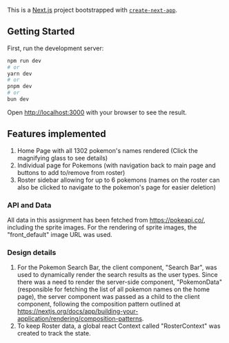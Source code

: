 This is a [Next.js](https://nextjs.org/) project bootstrapped with [`create-next-app`](https://github.com/vercel/next.js/tree/canary/packages/create-next-app).

## Getting Started

First, run the development server:

```bash
npm run dev
# or
yarn dev
# or
pnpm dev
# or
bun dev
```

Open [http://localhost:3000](http://localhost:3000) with your browser to see the result.

## Features implemented

1. Home Page with all 1302 pokemon's names rendered (Click the magnifying glass to see details)
2. Individual page for Pokemons (with navigation back to main page and buttons to add to/remove from roster)
3. Roster sidebar allowing for up to 6 pokemons (names on the roster can also be clicked to navigate to the pokemon's page for easier deletion)

### API and Data

All data in this assignment has been fetched from https://pokeapi.co/, including the sprite images. For the rendering of sprite images, the "front_default" image URL was used.

### Design details

1. For the Pokemon Search Bar, the client component, "Search Bar", was used to dynamically render the search results as the user types. Since there was a need to render the server-side component, "PokemonData" (responsible for fetching the list of all pokemon names on the home page), the server component was passed as a child to the client component, following the composition pattern outlined at https://nextjs.org/docs/app/building-your-application/rendering/composition-patterns.
2. To keep Roster data, a global react Context called "RosterContext" was created to track the state.

